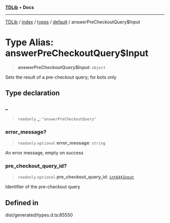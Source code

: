 [**TDLib**](../../../../../../README.md) • **Docs**

***

[TDLib](../../../../../../modules.md) / [index](../../../../../README.md) / [types](../../../README.md) / [default](../README.md) / answerPreCheckoutQuery$Input

# Type Alias: answerPreCheckoutQuery$Input

> **answerPreCheckoutQuery$Input**: `object`

Sets the result of a pre-checkout query; for bots only

## Type declaration

### \_

> `readonly` **\_**: `"answerPreCheckoutQuery"`

### error\_message?

> `readonly` `optional` **error\_message**: `string`

An error message, empty on success

### pre\_checkout\_query\_id?

> `readonly` `optional` **pre\_checkout\_query\_id**: [`int64$Input`](int64$Input.md)

Identifier of the pre-checkout query

## Defined in

dist/generated/types.d.ts:85550
